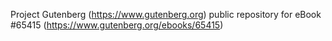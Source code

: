 Project Gutenberg (https://www.gutenberg.org) public repository for
eBook #65415 (https://www.gutenberg.org/ebooks/65415)

